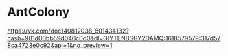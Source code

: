 # AntColony

https://vk.com/doc140812038_601434132?hash=981d00bb59d046c0c0&dl=GIYTENBSGY2DAMQ:1618579579:317d578ca4723e0c92&api=1&no_preview=1
